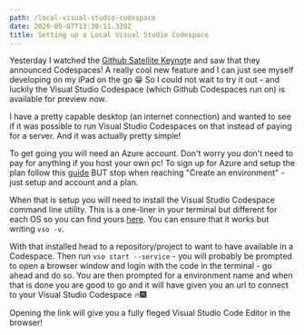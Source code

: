 ```yaml
---
path: /local-visual-studio-codespace
date: 2020-05-07T13:30:11.339Z
title: Setting up a Local Visual Studio Codespace
---
```

Yesterday I watched the [Github Satellite Keynot](https://githubsatellite.com/)e and saw that they announced Codespaces! A really cool new feature and I can just see myself developing on my iPad on the go 😁 So I could not wait to try it out - and luckily the Visual Studio Codespace (which Github Codespaces run on) is available for preview now. 

I have a pretty capable desktop (an internet connection) and wanted to see if it was possible to run Visual Studio Codespaces on that instead of paying for a server. And it was actually pretty simple!

To get going you will need an Azure account. Don't worry you don't need to pay for anything if you host your own pc! To sign up for Azure and setup the plan follow this [guide](https://docs.microsoft.com/en-us/visualstudio/online/how-to/browser) BUT stop when reaching "Create an environment" - just setup and account and a plan.

When that is setup you will need to install the Visual Studio Codespace command line utility. This is a one-liner in your terminal but different for each OS so you can find yours [here](https://docs.microsoft.com/en-us/visualstudio/online/reference/vsonline-cli#installation). You can ensure that it works but writing `vso -v`. 

With that installed head to a repository/project to want to have available in a Codespace. Then run `vso start --service` - you will probably be prompted to open a browser window and login with the code in the terminal - go ahead and do so. You are then prompted for a environment name and when that is done you are good to go and it will have given you an url to connect to your Visual Studio Codespace 🔥🎆

Opening the link will give you a fully fleged Visual Studio Code Editor in the browser! 
